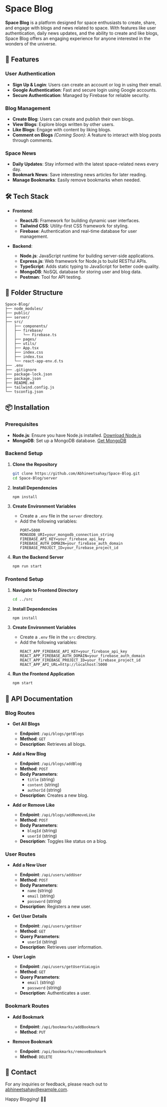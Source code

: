 # Space Blog

**Space Blog** is a platform designed for space enthusiasts to create, share, and engage with blogs and news related to space. With features like user authentication, daily news updates, and the ability to create and like blogs, Space Blog offers an engaging experience for anyone interested in the wonders of the universe.

## 🌟 Features

### User Authentication
- **Sign Up & Login**: Users can create an account or log in using their email.
- **Google Authentication**: Fast and secure login using Google accounts.
- **Secure Authentication**: Managed by Firebase for reliable security.

### Blog Management
- **Create Blog**: Users can create and publish their own blogs.
- **View Blogs**: Explore blogs written by other users.
- **Like Blogs**: Engage with content by liking blogs.
- **Comment on Blogs** *(Coming Soon)*: A feature to interact with blog posts through comments.

### Space News
- **Daily Updates**: Stay informed with the latest space-related news every day.
- **Bookmark News**: Save interesting news articles for later reading.
- **Manage Bookmarks**: Easily remove bookmarks when needed.

## 🛠️ Tech Stack

- **Frontend**:
  - **ReactJS**: Framework for building dynamic user interfaces.
  - **Tailwind CSS**: Utility-first CSS framework for styling.
  - **Firebase**: Authentication and real-time database for user management.

- **Backend**:
  - **Node.js**: JavaScript runtime for building server-side applications.
  - **Express.js**: Web framework for Node.js to build RESTful APIs.
  - **TypeScript**: Adds static typing to JavaScript for better code quality.
  - **MongoDB**: NoSQL database for storing user and blog data.
  - **Postman**: Tool for API testing.

## 📁 Folder Structure

```
Space-Blog/
├── node_modules/
├── public/
├── server/
├── src/
│   ├── components/
│   ├── firebase/
│   │   └── Firebase.ts
│   ├── pages/
│   ├── utils/
│   ├── App.tsx
│   ├── index.css
│   ├── index.tsx
│   └── react-app-env.d.ts
├── .env
├── .gitignore
├── package-lock.json
├── package.json
├── README.md
├── tailwind.config.js
└── tsconfig.json
```

## 📦 Installation

### Prerequisites
- **Node.js**: Ensure you have Node.js installed. [Download Node.js](https://nodejs.org/)
- **MongoDB**: Set up a MongoDB database. [Get MongoDB](https://www.mongodb.com/)

### Backend Setup
1. **Clone the Repository**
   ```bash
   git clone https://github.com/Abhineetsahay/Space-Blog.git
   cd Space-Blog/server
   ```

2. **Install Dependencies**
   ```bash
   npm install
   ```

3. **Create Environment Variables**
   - Create a `.env` file in the `server` directory.
   - Add the following variables:
     ```env
     PORT=5000
     MONGODB_URI=your_mongodb_connection_string
     FIREBASE_API_KEY=your_firebase_api_key
     FIREBASE_AUTH_DOMAIN=your_firebase_auth_domain
     FIREBASE_PROJECT_ID=your_firebase_project_id
     ```

4. **Run the Backend Server**
   ```bash
   npm run start
   ```

### Frontend Setup
1. **Navigate to Frontend Directory**
   ```bash
   cd ../src
   ```

2. **Install Dependencies**
   ```bash
   npm install
   ```

3. **Create Environment Variables**
   - Create a `.env` file in the `src` directory.
   - Add the following variables:
     ```env
     REACT_APP_FIREBASE_API_KEY=your_firebase_api_key
     REACT_APP_FIREBASE_AUTH_DOMAIN=your_firebase_auth_domain
     REACT_APP_FIREBASE_PROJECT_ID=your_firebase_project_id
     REACT_APP_API_URL=http://localhost:5000
     ```

4. **Run the Frontend Application**
   ```bash
   npm start
   ```

## 📜 API Documentation

### Blog Routes
- **Get All Blogs**
  - **Endpoint**: `/api/blogs/getBlogs`
  - **Method**: `GET`
  - **Description**: Retrieves all blogs.

- **Add a New Blog**
  - **Endpoint**: `/api/blogs/addBlog`
  - **Method**: `POST`
  - **Body Parameters**:
    - `title` (string)
    - `content` (string)
    - `authorId` (string)
  - **Description**: Creates a new blog.

- **Add or Remove Like**
  - **Endpoint**: `/api/blogs/addRemoveLike`
  - **Method**: `POST`
  - **Body Parameters**:
    - `blogId` (string)
    - `userId` (string)
  - **Description**: Toggles like status on a blog.

### User Routes
- **Add a New User**
  - **Endpoint**: `/api/users/addUser`
  - **Method**: `POST`
  - **Body Parameters**:
    - `name` (string)
    - `email` (string)
    - `password` (string)
  - **Description**: Registers a new user.

- **Get User Details**
  - **Endpoint**: `/api/users/getUser`
  - **Method**: `GET`
  - **Query Parameters**:
    - `userId` (string)
  - **Description**: Retrieves user information.

- **User Login**
  - **Endpoint**: `/api/users/getUserViaLogin`
  - **Method**: `GET`
  - **Query Parameters**:
    - `email` (string)
    - `password` (string)
  - **Description**: Authenticates a user.

### Bookmark Routes
- **Add Bookmark**
  - **Endpoint**: `/api/bookmarks/addBookmark`
  - **Method**: `PUT`

- **Remove Bookmark**
  - **Endpoint**: `/api/bookmarks/removeBookmark`
  - **Method**: `DELETE`
    
## 📧 Contact

For any inquiries or feedback, please reach out to [abhineetsahay@example.com](mailto:abhineetsahay@gmail.com).

Happy Blogging! 🚀✨
